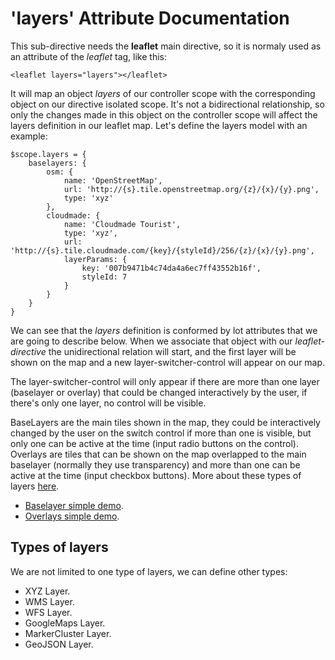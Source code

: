 'layers' Attribute Documentation
==================================

This sub-directive needs the **leaflet** main directive, so it is normaly used as an attribute of the *leaflet* tag, like this:

```
<leaflet layers="layers"></leaflet>
```

It will map an object _layers_ of our controller scope with the corresponding object on our directive isolated scope. It's not a bidirectional relationship, so only the changes made in this object on the controller scope will affect the layers definition in
our leaflet map. Let's define the layers model with an example:

```
$scope.layers = {
    baselayers: {
        osm: {
            name: 'OpenStreetMap',
            url: 'http://{s}.tile.openstreetmap.org/{z}/{x}/{y}.png',
            type: 'xyz'
        },
        cloudmade: {
            name: 'Cloudmade Tourist',
            type: 'xyz',
            url: 'http://{s}.tile.cloudmade.com/{key}/{styleId}/256/{z}/{x}/{y}.png',
            layerParams: {
                key: '007b9471b4c74da4a6ec7ff43552b16f',
                styleId: 7
            }
        }
    }
}
```

We can see that the _layers_ definition is conformed by lot attributes that we are going to describe below. When we associate that object with our _leaflet-directive_ the unidirectional relation will start, and the first layer will be shown on the map and a new layer-switcher-control will appear on our map.

The layer-switcher-control will only appear if there are more than one layer (baselayer or overlay) that could be changed interactively by the user, if there's only one layer, no control will be visible.

BaseLayers are the main tiles shown in the map, they could be interactively changed by the user on the switch control if more than one is visible, but only one can be active at the time (input radio buttons on the control). Overlays are tiles that can be shown on the map overlapped to the main baselayer (normally they use transparency) and more than one can be active at the time (input checkbox buttons). More about these types of layers [here](http://leafletjs.com/reference.html#control-layers).

* [Baselayer simple demo](http://tombatossals.github.io/angular-leaflet-directive/examples/layers-simple-example.html).
* [Overlays simple demo](http://tombatossals.github.io/angular-leaflet-directive/examples/overlays-simple-example.html).

Types of layers
---------------
We are not limited to one type of layers, we can define other types:

* XYZ Layer.
* WMS Layer.
* WFS Layer.
* GoogleMaps Layer.
* MarkerCluster Layer.
* GeoJSON Layer.
